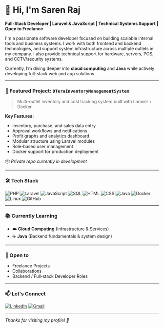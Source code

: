 # 👋 Hi, I'm Saren Raj

**Full-Stack Developer | Laravel & JavaScript | Technical Systems Support | Open to Freelance**

I'm a passionate software developer focused on building scalable internal tools and business systems. I work with both frontend and backend technologies, and support system infrastructure across multiple outlets in my company. I also provide technical support for hardware, servers, POS, and CCTV/security systems.

Currently, I’m diving deeper into **cloud computing** and **Java** while actively developing full-stack web and app solutions.

---
<!--
### 💼 Responsibilities
- Develop and maintain web and app-based systems (Laravel, JS, SQL)
- Provide technical and hardware support across HQ and outlet branches
- Manage and troubleshoot POS systems, inventory platforms, CCTV, and servers
- Deploy systems using Docker and Linux-based environments
- Automate reporting, profit tracking, and dashboard analytics

--- 
-->

### 🚀 Featured Project: `DTeraInventoryManagementSystem`

> Multi-outlet inventory and cost tracking system built with Laravel + Docker

**Key Features:**
- Inventory, purchase, and sales data entry  
- Approval workflows and notifications  
- Profit graphs and analytics dashboard  
- Modular structure using Laravel modules  
- Role-based user management  
- Docker support for production deployment

📦 *Private repo currently in development*

---

### 🛠️ Tech Stack

![PHP](https://img.shields.io/badge/-PHP-777BB4?style=flat&logo=php&logoColor=white)
![Laravel](https://img.shields.io/badge/-Laravel-E74430?style=flat&logo=laravel&logoColor=white)
![JavaScript](https://img.shields.io/badge/-JavaScript-F7DF1E?style=flat&logo=javascript&logoColor=black)
![SQL](https://img.shields.io/badge/-MySQL-4479A1?style=flat&logo=mysql&logoColor=white)
![HTML](https://img.shields.io/badge/-HTML5-E34F26?style=flat&logo=html5&logoColor=white)
![CSS](https://img.shields.io/badge/-CSS3-1572B6?style=flat&logo=css3&logoColor=white)
![Java](https://img.shields.io/badge/-Java-007396?style=flat&logo=java&logoColor=white)
![Docker](https://img.shields.io/badge/-Docker-2496ED?style=flat&logo=docker&logoColor=white)
![Linux](https://img.shields.io/badge/-Linux-FCC624?style=flat&logo=linux&logoColor=black)
![GitHub](https://img.shields.io/badge/-GitHub-181717?style=flat&logo=github&logoColor=white)

---

### 📚 Currently Learning
- ☁️ **Cloud Computing** (Infrastructure & Services)
- ☕ **Java** (Backend fundamentals & system design)

---

### 🤝 Open to
- Freelance Projects  
- Collaborations  
- Backend / Full-stack Developer Roles  

---

### 📫 Let's Connect

[![LinkedIn](https://img.shields.io/badge/LinkedIn-Connect-blue?style=flat&logo=linkedin)](https://www.linkedin.com/in/saren-raj-rengiah-9ab4452b6/)
[![Gmail](https://img.shields.io/badge/Gmail-sarenraj6040@gmail.com-D14836?style=flat&logo=gmail&logoColor=white)](mailto:sarenraj6040@gmail.com)

---
<!--
### 📊 GitHub Stats

<p align="center">
  <img src="https://github-readme-stats.vercel.app/api?username=sarenraj&show_icons=true&theme=default" width="48%" />
  <img src="https://github-readme-stats.vercel.app/api/top-langs/?username=sarenraj&layout=compact&theme=default" width="48%" />
</p>

---
-->
_Thanks for visiting my profile! 🙌_
